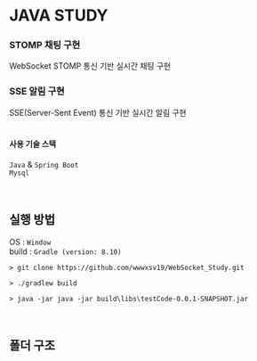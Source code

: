 # JAVA STUDY 

### STOMP 채팅 구현
WebSocket STOMP 통신 기반 실시간 채팅 구현 <br> 

### SSE 알림 구현
SSE(Server-Sent Event) 통신 기반 실시간 알림 구현 <br> <br>

#### 사용 기술 스택
```Java``` & ```Spring Boot``` <br>
```Mysql```

<br>

## 실행 방법
OS : ```Window``` <br>
build : ```Gradle (version: 8.10)```
```shell
> git clone https://github.com/wwwxsv19/WebSocket_Study.git
```
```shell
> ./gradlew build
```
```shell
> java -jar java -jar build\libs\testCode-0.0.1-SNAPSHOT.jar
```

<br>

## 폴더 구조
